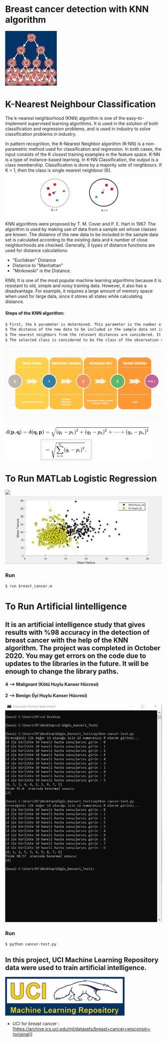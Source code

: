 # Breast cancer detection with KNN algorithm 
![](Large14.jpg)

# K-Nearest Neighbour Classification
The k-nearest neighborhood (KNN) algorithm is one of the easy-to-implement supervised learning algorithms. It is used in the solution of both classification and regression problems, and is used in industry to solve classification problems in industry.


In pattern recognition, the K-Nearest Neighbor algorithm (K-NN) is a non-parametric method used
for classification and regression. In both cases, the input consists of the K closest training examples in the feature
space. K-NN is a type of instance-based learning.
In K-NN Classification, the output is a class membership. Classification is done by a majority vote of
neighbours. If K = 1, then the class is single nearest neighbour [6]. 

![](knn.png)

KNN algorithms were proposed by T. M. Cover and P. E. Hart in 1967. The algorithm is used by making use of data from a sample set whose classes are known. The distance of the new data to be included in the sample data set is calculated according to the existing data and k number of close neighborhoods are checked. Generally, 3 types of distance functions are used for distance calculations:
- "Euclidean" Distance
- Distance to "Manhattan"
- "Minkowski" is the Distance.

KNN; It is one of the most popular machine learning algorithms because it is resistant to old, simple and noisy training data. However, it also has a disadvantage. For example, it requires a large amount of memory space when used for large data, since it stores all states while calculating distance.

#### Steps of the KNN algorithm:
```sh
$ First, the k parameter is determined. This parameter is the number of neighbors closest to a given point. For example: Let k = 2. In this case, classification will be made according to the closest 2 neighbors.
$ The distance of the new data to be included in the sample data set is calculated one by one according to the existing data. With the help of the relevant distance functions.
$ The nearest neighbors from the relevant distances are considered. It is assigned to the class of k neighbors or neighbors according to the attribute values.
$ The selected class is considered to be the class of the observation value expected to be estimated. In other words, the new data is labeled.
```
![](knn_adimlari.png)

![](classification_knn.png)

# To Run MATLab Logistic Regression
![](matlab_değerleri_Lojistik_Regresyon.png)
![](Lojistik_Regresyon2.png)

### Run
```sh
$ run breast_cancer.m
```

# To Run Artificial Iintelligence
## It is an artificial intelligence study that gives results with %98 accuracy in the detection of breast cancer with the help of the KNN algorithm. The project was completed in October 2020. You may get errors on the code due to updates to the libraries in the future. It will be enough to change the library paths.
#### 4 --> Malignant (Kötü Huylu Kanser Hücresi)
#### 2 --> Benign (İyi Huylu Kanser Hücresi)
![](cancer-test2.png)

### Run
 ```sh
$ python cancer-test.py
```

## In this project, UCI Machine Learning Repository  data were used to train artificial intelligence.
![](logo-UCI.gif)
- UCI for breast cancer : [https://archive.ics.uci.edu/ml/datasets/breast+cancer+wisconsin+(original)]
